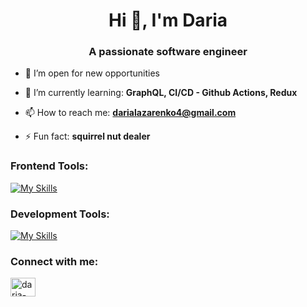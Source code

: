 <h1 align="center">Hi 👋, I'm Daria</h1>
<h3 align="center">A passionate software engineer</h3>

- 🦾 I’m open for new opportunities

- 🌱 I’m currently learning: **GraphQL, CI/CD - Github Actions, Redux**

- 📫 How to reach me: **darialazarenko4@gmail.com**

- ⚡ Fun fact: **squirrel nut dealer**

<h3 align="left">Frontend Tools:</h3>

[![My Skills](https://skillicons.dev/icons?i=html,css,js,ts,react,angular,vite,vitest,nodejs,nextjs,sass,tailwind,playwrite)](https://skillicons.dev)

<h3 align="left">Development Tools: </h3>

[![My Skills](https://skillicons.dev/icons?i=git,github,pnpm,npm,vscode,bash,sentry,figma)](https://skillicons.dev)

<h3 align="left">Connect with me:</h3>
<p align="left">
<a href="https://linkedin.com/in/daria-lazarenko" target="blank"><img align="center" src="https://raw.githubusercontent.com/rahuldkjain/github-profile-readme-generator/master/src/images/icons/Social/linked-in-alt.svg" alt="daria-lazarenko" height="30" width="40" /></a>
</p>
